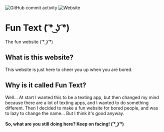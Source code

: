 ![GitHub commit activity](https://img.shields.io/github/commit-activity/w/Funtext/funtext.github.io)
![Website](https://img.shields.io/website?down_color=red&down_message=Offline&up_color=green&up_message=Online&url=https%3A%2F%2Ffuntext.github.io)
# Fun Text ( ͡° ͜ʖ ͡°)
The fun website ( ͡° ͜ʖ ͡°)
## What is this website?
This website is just here to cheer you up when you are bored.
## Why is it called Fun Text?
Well... At start I wanted this to be a texting app, but then changed my mind because there are a lot of texting apps, and I wanted to do something different. Then I decided to make a fun website for bored people, and was to lazy to change the name... But I think it's good anyway.<br><br><strong>So, what are you still doing here? Keep on facing! ( ͡° ͜ʖ ͡°)</strong>
